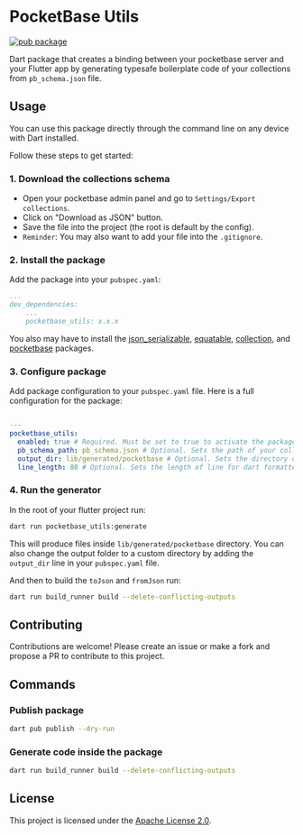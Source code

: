 # PocketBase Utils

[![pub package](https://img.shields.io/pub/v/pocketbase_utils.svg)](https://pub.dev/packages/pocketbase_utils)

Dart package that creates a binding between your pocketbase server and your Flutter app by generating typesafe boilerplate code of your collections from `pb_schema.json` file.

## Usage

You can use this package directly through the command line on any device with Dart installed.

Follow these steps to get started:

### 1. Download the collections schema

- Open your pocketbase admin panel and go to `Settings/Export collections`.
- Click on "Download as JSON" button.
- Save the file into the project (the root is default by the config).
- `Reminder`: You may also want to add your file into the `.gitignore`.

### 2. Install the package

Add the package into your `pubspec.yaml`:

```yaml
...
dev_dependencies:
    ...
    pocketbase_utils: x.x.x
```

You also may have to install the [json_serializable](https://pub.dev/packages/json_serializable), [equatable](https://pub.dev/packages/equatable), [collection](https://pub.dev/packages/collection), and [pocketbase](https://pub.dev/packages/pocketbase) packages.

### 3. Configure package

Add package configuration to your `pubspec.yaml` file. Here is a full configuration for the package:

```yaml

---
pocketbase_utils:
  enabled: true # Required. Must be set to true to activate the package. Default: false
  pb_schema_path: pb_schema.json # Optional. Sets the path of your collection schema file. Default: pb_schema.json
  output_dir: lib/generated/pocketbase # Optional. Sets the directory of generated model files. If the directory doesn't exist — it'll be created. Default: lib/generated/pocketbase
  line_length: 80 # Optional. Sets the length of line for dart formatter of generated code. Default: 80
```

### 4. Run the generator

In the root of your flutter project run:

```sh
dart run pocketbase_utils:generate
```

This will produce files inside `lib/generated/pocketbase` directory.
You can also change the output folder to a custom directory by adding the `output_dir` line in your `pubspec.yaml` file.

And then to build the `toJson` and `fromJson` run:
```sh
dart run build_runner build --delete-conflicting-outputs
```


## Contributing

Contributions are welcome! Please create an issue or make a fork and propose a PR to contribute to this project.

## Commands

### Publish package

```sh
dart pub publish --dry-run
```

### Generate code inside the package

```sh
dart run build_runner build --delete-conflicting-outputs
```

## License

This project is licensed under the [Apache License 2.0](LICENSE).
